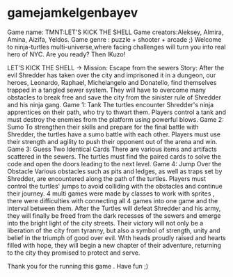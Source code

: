 # gamejamkelgenbayev
Game name: TMNT:LET'S KICK THE SHELL
Game creators:Aleksey, Almira, Amina, Aizifa, Yeldos.
Game genre : puzzle + shooter + arcade ;)
<INTRODUCTION>
Welcome to ninja-turtles multi-universe,where facing challenges will turn you into real hero of NYC. Are you ready? Then IKuzo!


<DESCRIPTION>
LET'S KICK THE SHELL -> 
Mission: Escape from the sewers
Story:
After the evil Shredder has taken over the city and imprisoned it in a dungeon, our heroes, Leonardo, Raphael, Michelangelo and Donatello, find themselves trapped in a tangled sewer system. They will have to overcome many obstacles to break free and save the city from the sinister rule of Shredder and his ninja gang.
Game 1: Tank
The turtles encounter Shredder's ninja apprentices on their path, who try to thwart them. Players control a tank and must destroy the enemies from the platform using powerful blows.
Game 2: Sumo
To strengthen their skills and prepare for the final battle with Shredder, the turtles have a sumo battle with each other. Players must use their strength and agility to push their opponent out of the arena and win.
Game 3: Guess Two Identical Cards
There are various items and artifacts scattered in the sewers. The turtles must find the paired cards to solve the code and open the doors leading to the next level.
Game 4: Jump Over the Obstacle
Various obstacles such as pits and ledges, as well as traps set by Shredder, are encountered along the path of the turtles. Players must control the turtles' jumps to avoid colliding with the obstacles and continue their journey.


<GAME OPTIONS>
4 multi games were made by classes to work with sprites , there were difficulties with connecting all 4 games into one game and the interval between them.


<CONCLUSION>
After the Turtles will defeat Shredder and his army, they will finally be freed from the dark recesses of the sewers and emerge into the bright light of the city streets. Their victory will not only be a liberation of the city from tyranny, but also a symbol of strength, unity and belief in the triumph of good over evil. With heads proudly raised and hearts filled with hope, they will begin a new chapter of their adventure, returning to the city they promised to protect and serve.


Thank you for the running this game . 
Have fun ;)
